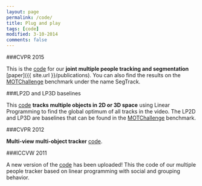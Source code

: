 ```yaml
---
layout: page
permalink: /code/
title: Plug and play
tags: [code]
modified: 3-10-2014
comments: false
---
```





###CVPR 2015

This is the [code](https://bitbucket.org/amilan/segtracking) for our **joint multiple people tracking and segmentation** [paper]({{ site.url }}/publications). You can also find the results on the [MOTChallenge](http://www.motchallenge.net") benchmark under the name SegTrack.


###LP2D and LP3D baselines

This [code](https://googledrive.com/host/0B1e2GU8Qot86RWhfUHQtTE9LUUU/LP2D-3D.zip) **tracks multiple objects in 2D or 3D space** using Linear Programming to find the global optimum of all tracks in the video. 
The LP2D and LP3D are baselines that can be found in the [MOTChallenge](http://www.motchallenge.net/results/2D_MOT_2015) benchmark.


###CVPR 2012

**Multi-view multi-object tracker** [code](https://googledrive.com/host/0B1e2GU8Qot86RWhfUHQtTE9LUUU/LealTaixeCVPR2012_code.zip?).


###ICCVW 2011

A new version of the [code](https://googledrive.com/host/0B1e2GU8Qot86RWhfUHQtTE9LUUU/LealTaixe_ICCV2011_code_v2.zip) has been uploaded! This the code of our multiple people tracker based on linear programming with social and grouping behavior.

